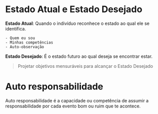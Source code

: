 # Estado Atual e Estado Desejado

**Estado Atual**: Quando o indivíduo reconhece o estado ao qual ele se identifica.

    - Quem eu sou
    - Minhas competências
    - Auto-observação


**Estado Desejado**: É o estado futuro ao qual deseja se encontrar estar.

> Projetar objetivos mensuráveis para alcançar o Estado Desejado

# Auto responsabilidade

Auto responsabilidade é a capacidade ou competência de assumir a responsabilidade por cada evento bom ou ruim que te acontece. 